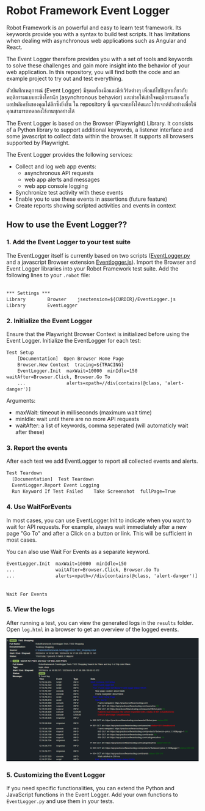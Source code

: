 # Robot Framework Event Logger

Robot Framework is an powerful and easy to learn test framework. Its keywords provide you with a syntax to build test scripts. It has limitations when dealing with asynchronous web applications such as Angular and React.

The Event Logger therefore provides you with a set of tools and keywords to solve these challenges and gain more insight into the behavior of your web application. In this repository, you will find both the code and an example project to try out and test everything.

ตัวบันทึกเหตุการณ์ (Event Logger) มีชุดเครื่องมือและคีย์เวิร์ดต่างๆ เพื่อแก้ไขปัญหาเกี่ยวกับพฤติกรรมแบบอะซิงโครนัส (asynchronous behavior) และช่วยให้เข้าใจพฤติกรรมของเว็บแอปพลิเคชันของคุณได้ลึกซึ้งยิ่งขึ้น ใน repository นี้ คุณจะพบทั้งโค้ดและโปรเจกต์ตัวอย่างเพื่อให้คุณสามารถทดลองใช้งานทุกอย่างได้

The Event Logger is based on the Browser (Playwright) Library. It consists of a Python library to support additional keywords, a listener interface and some javascript to collect data within the browser. It supports all browsers supported by Playwright. 

The Event Logger provides the following services:

* Collect and log web app events:
  * asynchronous API requests
  * web app alerts and messages
  * web app console logging
* Synchronize test activity with these events
* Enable you to use these events in assertions (future feature)
* Create reports showing scripted activities and events in context

## How to use the Event Logger??


### 1. Add the Event Logger to your test suite

The EventLogger itself is currently based on two scripts ([EventLogger.py](resources/EventLogger.py) and a javascript Browser extension [Eventlogger.js](resources/EventLogger.js)). Import the Browser and Event Logger libraries into your Robot Framework test suite. Add the following lines to your `.robot` file:
```robot

*** Settings ***
Library        Browser    jsextension=${CURDIR}/EventLogger.js
Library        EventLogger
```



### 2.  Initialize the Event Logger

Ensure that the Playwright Browser Context is initialized before using the Event Logger. Initialize the EventLogger for each test:

```robot
Test Setup
    [Documentation]  Open Browser Home Page
    Browser.New Context  tracing=${TRACING}
    EventLogger.Init  maxWait=10000  minIdle=150  waitAfter=Browser.Click, Browser.Go To  
    ...               alerts=xpath=//div[contains(@class, 'alert-danger')]

```

Arguments:

* maxWait: timeout in milliseconds (maximum wait time)
* minIdle: wait until there are no more API requests
* waitAfter: a list of keywords, comma seperated (will automaticly wait after these)

### 3. Report the events

After each test we add EventLogger to report all collected events and alerts.

```robot
Test Teardown
  [Documentation]  Test Teardown
  EventLogger.Report Event Logging
  Run Keyword If Test Failed    Take Screenshot  fullPage=True
```

### 4. Use WaitForEvents

In most cases, you can use EventLogger.Init to indicate when you want to wait for API requests. For example, always wait immediately after a new page "Go To" and after a Click on a button or link. This will be sufficient in most cases.

You can also use Wait For Events as a separate keyword.

 ```robot
EventLogger.Init  maxWait=10000  minIdle=150  
...               waitAfter=Browser.Click, Browser.Go To 
...               alerts=xpath=//div[contains(@class, 'alert-danger')]

     
 Wait For Events
```

### 5. View the logs
After running a test, you can view the generated logs in the `results` folder. Open `log.html` in a browser to get an overview of the logged events.

![log](images/log.png)

### 5.  Customizing the Event Logger
If you need specific functionalities, you can extend the Python and JavaScript functions in the Event Logger. Add your own functions to `EventLogger.py` and use them in your tests.
